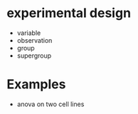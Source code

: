 # experimental design

* variable
* observation
* group
* supergroup


# Examples

* anova on two cell lines